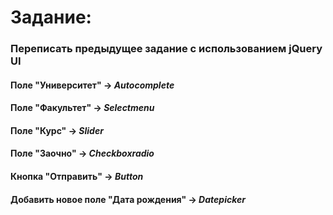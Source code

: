 ﻿# Задание:
  ### Переписать предыдущее задание с использованием jQuery UI
  
  #### Поле "Университет" -> *Autocomplete*
  #### Поле "Факультет" -> *Selectmenu*
  #### Поле "Курс" -> *Slider*
  #### Поле "Заочно" -> *Checkboxradio*
  #### Кнопка "Отправить" -> *Button*
  #### Добавить новое поле "Дата рождения" -> *Datepicker*

